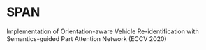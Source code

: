 # SPAN
Implementation of Orientation-aware Vehicle Re-identification with Semantics-guided Part Attention Network (ECCV 2020)
